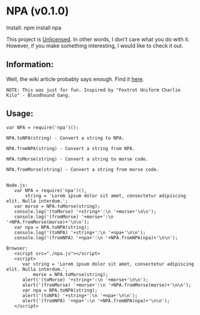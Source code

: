 NPA (v0.1.0)
======

Install: npm install npa

This project is [Unlicensed](http://unlicense.org/ "Title").
In other words, I don't care what you do with it.
However, if you make something interesting, I would like to check it out.

Information:
------
Well, the wiki article probably says enough. Find it [here](https://en.wikipedia.org/wiki/NATO_phonetic_alphabet "Title").

    NOTE: This was just for fun. Inspired by "Foxtrot Uniform Charlie Kilo" - Bloodhound Gang.

Usage:
------
    var NPA = require('npa')();

    NPA.toNPA(string) - Convert a string to NPA.

    NPA.fromNPA(string) - Convert a string from NPA.

    NPA.toMorse(string) - Convert a string to morse code.
 
    NPA.fromMorse(string) - Convert a string from morse code.


    Node.js:
       var NPA = require('npa')(),
           string = 'Lorem ipsum dolor sit amet, consectetur adipiscing elit. Nulla interdum.';
       var morse = NPA.toMorse(string);
       console.log('(toMorse) '+string+':\n '+morse+'\n\n');
       console.log('(fromMorse) '+morse+':\n '+NPA.fromMorse(morse)+'\n\n');
       var npa = NPA.toNPA(string);
       console.log('(toNPA) '+string+':\n '+npa+'\n\n');
       console.log('(fromNPA) '+npa+':\n '+NPA.fromNPA(npa)+'\n\n');

    Browser:
       <script src="./npa.js"></script>
       <script>
          var string = 'Lorem ipsum dolor sit amet, consectetur adipiscing elit. Nulla interdum.',
              morse = NPA.toMorse(string);
          alert('(toMorse) '+string+':\n '+morse+'\n\n');
          alert('(fromMorse) '+morse+':\n '+NPA.fromMorse(morse)+'\n\n');
          var npa = NPA.toNPA(string);
          alert('(toNPA) '+string+':\n '+npa+'\n\n');
          alert('(fromNPA) '+npa+':\n '+NPA.fromNPA(npa)+'\n\n');
       </script>
